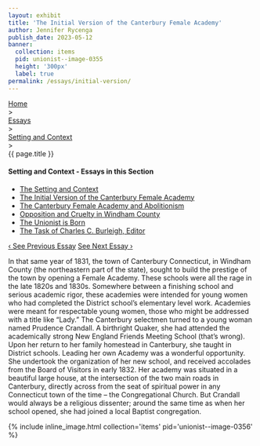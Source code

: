 ```yaml
---
layout: exhibit
title: 'The Initial Version of the Canterbury Female Academy'
author: Jennifer Rycenga
publish_date: 2023-05-12
banner:
  collection: items
  pid: unionist--image-0355
  height: '300px'
  label: true
permalink: /essays/initial-version/
---
```

<div class="breadcrumb">
<a href="/unionist/">Home</a>
<div class="caret"> &gt; </div>
<a href="/unionist/essays/">Essays</a>
<div class="caret"> &gt; </div>
<a href="
    /unionist/essays/setting-and-context/
  ">
   Setting and Context
     </a>
<div class="caret"> &gt; </div>
{{ page.title }}
</div>
<div class='section-nav-wrapper'>
<div class='section-nav'>
<h4>Setting and Context - Essays in this Section</h4>
<ul class="nav nav-pills">
  <li class="nav-item">
    <a class="nav-link" href="/unionist/essays/setting-and-context/">The Setting and Context</a>
  </li>
  <li class="nav-item">
    <a class="nav-link active" href="/unionist/essays/initial-version/">The Initial Version of the Canterbury Female Academy</a>
  </li>
  <li class="nav-item">
    <a class="nav-link" href="/unionist/essays/canterbury-female-academy-and-abolitionism/">The Canterbury Female Academy and Abolitionism</a>
  </li>
  <li class="nav-item">
    <a class="nav-link" href="/unionist/essays/opposition-and-cruelty/">Opposition and Cruelty in Windham County</a>
  </li>
  <li class="nav-item">
    <a class="nav-link" href="/unionist/essays/setting-and-context/">The Unionist is Born</a>
  </li>
  <li class="nav-item">
    <a class="nav-link" href="/unionist/essays/canterbury-female-academy-and-abolitionism/">The Task of Charles C. Burleigh, Editor</a>
  </li>
</ul>
<div class="pagination-nav">
<span class="pagination-link" id="prevlink"><a href="/unionist/essays/setting-and-context/">‹ See Previous Essay</a></span>
<span class="pagination-link" id="nextlink"><a href="/unionist/essays/canterbury-female-academy-and-abolitionism/">See Next Essay ›</a></span>
</div>
</div>
</div>


In that same year of 1831, the town of Canterbury Connecticut, in Windham County (the northeastern part of the state), sought to build the prestige of the town by opening a Female Academy. These schools were all the rage in the late 1820s and 1830s. Somewhere between a finishing school and serious academic rigor, these academies were intended for young women who had completed the District school’s elementary level work. Academies were meant for respectable young women, those who might be addressed with a title like “Lady.” The Canterbury selectmen turned to a young woman named Prudence Crandall. A birthright Quaker, she had attended the academically strong New England Friends Meeting School (that’s wrong). Upon her return to her family homestead in Canterbury, she taught in District schools. Leading her own Academy was a wonderful opportunity. She undertook the organization of her new school, and received accolades from the Board of Visitors in early 1832. Her academy was situated in a beautiful large house, at the intersection of the two main roads in Canterbury, directly across from the seat of spiritual power in any Connecticut town of the time – the Congregational Church. But Crandall would always be a religious dissenter; around the same time as when her school opened, she had joined a local Baptist congregation.

{% include inline_image.html collection='items' pid='unionist--image-0356' %}
